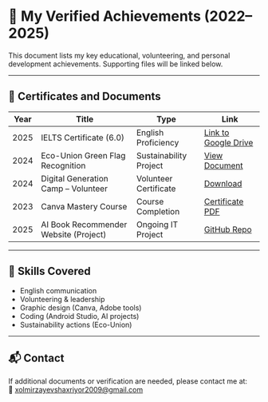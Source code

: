 # 📄 My Verified Achievements (2022–2025)

This document lists my key educational, volunteering, and personal development achievements. Supporting files will be linked below.

---

## 📌 Certificates and Documents

| Year | Title | Type | Link |
|------|-------|------|------|
| 2025 | IELTS Certificate (6.0) | English Proficiency | [Link to Google Drive]([https://drive.google.com/yourfile](https://drive.google.com/file/d/1wS6b9_R1YT07KrjNsj1-S48ZO5SS8wys/view?usp=drive_link)) |
| 2024 | Eco-Union Green Flag Recognition | Sustainability Project | [View Document](https://drive.google.com/file/d/1KkiScNFOQShZJVZF9b7ihxTKNJenBisb/view?usp=sharing) |
| 2024 | Digital Generation Camp – Volunteer | Volunteer Certificate | [Download](https://drive.google.com/yourfile) |
| 2023 | Canva Mastery Course | Course Completion | [Certificate PDF](https://drive.google.com/yourfile) |
| 2025 | AI Book Recommender Website (Project) | Ongoing IT Project | [GitHub Repo](https://claude.ai/public/artifacts/0f15675d-6e91-454c-81ed-fa17a7c7ca46) |

---

## 🧠 Skills Covered

- English communication
- Volunteering & leadership
- Graphic design (Canva, Adobe tools)
- Coding (Android Studio, AI projects)
- Sustainability actions (Eco-Union)

---

## 📬 Contact

If additional documents or verification are needed, please contact me at:  
📧 xolmirzayevshaxriyor2009@gmail.com
